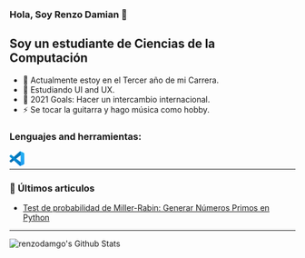 ### Hola, Soy Renzo Damian  👋

## Soy un estudiante de Ciencias de la Computación
- 🔭 Actualmente estoy en el Tercer año de mi Carrera.
- 🌱 Estudiando UI and UX.
- 🥅 2021 Goals: Hacer un intercambio internacional.
- ⚡ Se tocar la guitarra y hago música como hobby.


### Lenguajes and herramientas:

<img align="left" alt="Visual Studio Code" width="26px" src="https://raw.githubusercontent.com/github/explore/80688e429a7d4ef2fca1e82350fe8e3517d3494d/topics/visual-studio-code/visual-studio-code.png" />


<br />


---

### 📕 Últimos articulos
<!-- BLOG-POST-LIST:START -->
- [Test de probabilidad de Miller-Rabin: Generar Números Primos en Python](https://renzodamgo.github.io/posts/primos/primos/)

<!-- BLOG-POST-LIST:END -->

---

<img align="left" alt="renzodamgo's Github Stats" src="https://github-readme-stats.vercel.app/api?username=renzodamgo&show_icons=true&hide_border=true" />

